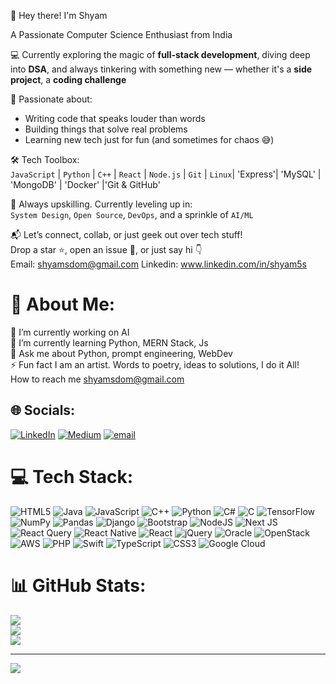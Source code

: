 👋 Hey there! I'm Shyam 

A Passionate Computer Science Enthusiast from India

💻 Currently exploring the magic of **full-stack development**, diving deep into **DSA**, and always tinkering with something new — whether it's a **side project**, a **coding challenge**

🚀 Passionate about:
- Writing code that speaks louder than words  
- Building things that solve real problems  
- Learning new tech just for fun (and sometimes for chaos 😅)

🛠️ Tech Toolbox:  
`JavaScript` | `Python` | `C++` | `React` | `Node.js` | `Git` | `Linux`| 'Express'| 'MySQL' | 'MongoDB' | 'Docker' |'Git & GitHub'
 
🧠 Always upskilling. Currently leveling up in:  
`System Design`, `Open Source`, `DevOps`, and a sprinkle of `AI/ML`

📬 Let’s connect, collab, or just geek out over tech stuff!  
Drop a star ⭐, open an issue 📌, or just say hi 👇  
Email: shyamsdom@gmail.com     Linkedin: www.linkedin.com/in/shyam5s

# 💫 About Me:
🔭 I’m currently working on AI <br>🌱 I’m currently learning Python, MERN Stack, Js<br>💬 Ask me about Python, prompt engineering, WebDev<br>⚡ Fun fact I am an artist. Words to poetry, ideas to solutions, I do it All!<br>     How to reach me shyamsdom@gmail.com 

## 🌐 Socials:
[![LinkedIn](https://img.shields.io/badge/LinkedIn-%230077B5.svg?logo=linkedin&logoColor=white)](https://linkedin.com/in/www.linkedin.com/in/shyam5s) [![Medium](https://img.shields.io/badge/Medium-12100E?logo=medium&logoColor=white)](https://medium.com/@Shyamsundar) [![email](https://img.shields.io/badge/Email-D14836?logo=gmail&logoColor=white)](mailto:shyamsdom@gmail.com) 

# 💻 Tech Stack:
![HTML5](https://img.shields.io/badge/html5-%23E34F26.svg?style=for-the-badge&logo=html5&logoColor=white) ![Java](https://img.shields.io/badge/java-%23ED8B00.svg?style=for-the-badge&logo=openjdk&logoColor=white) ![JavaScript](https://img.shields.io/badge/javascript-%23323330.svg?style=for-the-badge&logo=javascript&logoColor=%23F7DF1E) ![C++](https://img.shields.io/badge/c++-%2300599C.svg?style=for-the-badge&logo=c%2B%2B&logoColor=white) ![Python](https://img.shields.io/badge/python-3670A0?style=for-the-badge&logo=python&logoColor=ffdd54) ![C#](https://img.shields.io/badge/c%23-%23239120.svg?style=for-the-badge&logo=csharp&logoColor=white) ![C](https://img.shields.io/badge/c-%2300599C.svg?style=for-the-badge&logo=c&logoColor=white) ![TensorFlow](https://img.shields.io/badge/TensorFlow-%23FF6F00.svg?style=for-the-badge&logo=TensorFlow&logoColor=white) ![NumPy](https://img.shields.io/badge/numpy-%23013243.svg?style=for-the-badge&logo=numpy&logoColor=white) ![Pandas](https://img.shields.io/badge/pandas-%23150458.svg?style=for-the-badge&logo=pandas&logoColor=white) ![Django](https://img.shields.io/badge/django-%23092E20.svg?style=for-the-badge&logo=django&logoColor=white) ![Bootstrap](https://img.shields.io/badge/bootstrap-%238511FA.svg?style=for-the-badge&logo=bootstrap&logoColor=white) ![NodeJS](https://img.shields.io/badge/node.js-6DA55F?style=for-the-badge&logo=node.js&logoColor=white) ![Next JS](https://img.shields.io/badge/Next-black?style=for-the-badge&logo=next.js&logoColor=white) ![React Query](https://img.shields.io/badge/-React%20Query-FF4154?style=for-the-badge&logo=react%20query&logoColor=white) ![React Native](https://img.shields.io/badge/react_native-%2320232a.svg?style=for-the-badge&logo=react&logoColor=%2361DAFB) ![React](https://img.shields.io/badge/react-%2320232a.svg?style=for-the-badge&logo=react&logoColor=%2361DAFB) ![jQuery](https://img.shields.io/badge/jquery-%230769AD.svg?style=for-the-badge&logo=jquery&logoColor=white) ![Oracle](https://img.shields.io/badge/Oracle-F80000?style=for-the-badge&logo=oracle&logoColor=white) ![OpenStack](https://img.shields.io/badge/Openstack-%23f01742.svg?style=for-the-badge&logo=openstack&logoColor=white) ![AWS](https://img.shields.io/badge/AWS-%23FF9900.svg?style=for-the-badge&logo=amazon-aws&logoColor=white) ![PHP](https://img.shields.io/badge/php-%23777BB4.svg?style=for-the-badge&logo=php&logoColor=white) ![Swift](https://img.shields.io/badge/swift-F54A2A?style=for-the-badge&logo=swift&logoColor=white) ![TypeScript](https://img.shields.io/badge/typescript-%23007ACC.svg?style=for-the-badge&logo=typescript&logoColor=white) ![CSS3](https://img.shields.io/badge/css3-%231572B6.svg?style=for-the-badge&logo=css3&logoColor=white) ![Google Cloud](https://img.shields.io/badge/GoogleCloud-%234285F4.svg?style=for-the-badge&logo=google-cloud&logoColor=white)
# 📊 GitHub Stats:
![](https://github-readme-stats.vercel.app/api?username=shyamsundar5s&theme=merko&hide_border=false&include_all_commits=true&count_private=true)<br/>
![](https://nirzak-streak-stats.vercel.app/?user=shyamsundar5s&theme=merko&hide_border=false)<br/>
![](https://github-readme-stats.vercel.app/api/top-langs/?username=shyamsundar5s&theme=merko&hide_border=false&include_all_commits=true&count_private=true&layout=compact)

---
[![](https://visitcount.itsvg.in/api?id=shyamsundar5s&icon=0&color=0)](https://visitcount.itsvg.in)

<!-- Proudly created with GPRM ( https://gprm.itsvg.in ) -->
